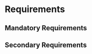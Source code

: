 Requirements
============

Mandatory Requirements
----------------------

Secondary Requirements
----------------------
